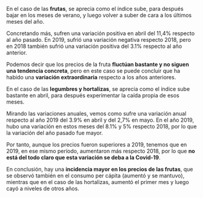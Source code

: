 En el caso de las **frutas**, se aprecia como el índice sube, para después bajar en los meses de verano, y luego volver a suber de cara a los últimos meses del año.

Concretando más, sufren una variación positiva en abril del 11,4% respecto al año pasado. En 2019, sufrió una variación negativa respecto 2018, pero en 2018 también sufrió una variación positiva del 3.1% respecto al año anterior.

Podemos decir que los precios de la fruta **fluctúan bastante y no siguen una tendencia concreta**, pero en este caso se puede concluir que ha habido una **variación extraordinaria** respecto a los años anteriores.

En el caso de las **legumbres y hortalizas**, se aprecia como el índice sube bastante en abril, para después experimentar la caída propia de esos meses.

Mirando las variaciones anuales, vemos como sufre una variación anual respecto al año 2019 del 3.9% en abril y del 2,7% en mayo. En el año 2019, hubo una variación en estos meses del 8.1% y 5% respecto 2018, por lo que la variación del año pasado fue mayor.

Por tanto, aunque los precios fueron superiores a 2019, tenemos que en 2019, en ese mismo período, aumentaron más respecto 2018, por lo que **no está del todo claro que esta variación se deba a la Covid-19**.


En conclusión, hay una **incidencia mayor en los precios de las frutas**, que se observó también en el consumo per cápita (aumentó y se mantuvo), mientras que en el caso de las hortalizas, aumentó el primer mes y luego cayó a niveles de otros años.
